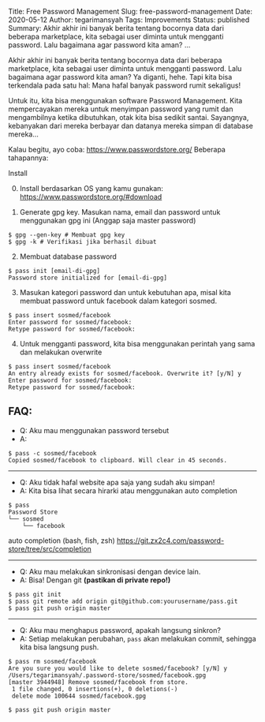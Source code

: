 Title: Free Password Management
Slug: free-password-management
Date: 2020-05-12
Author: tegarimansyah
Tags: Improvements
Status: published
Summary: Akhir akhir ini banyak berita tentang bocornya data dari beberapa marketplace, kita sebagai user diminta untuk mengganti password. Lalu bagaimana agar password kita aman? ...

Akhir akhir ini banyak berita tentang bocornya data dari beberapa marketplace, kita sebagai user diminta untuk mengganti password. Lalu bagaimana agar password kita aman? Ya diganti, hehe. Tapi kita bisa terkendala pada satu hal: Mana hafal banyak password rumit sekaligus!

Untuk itu, kita bisa menggunakan software Password Management. Kita mempercayakan mereka untuk menyimpan password yang rumit dan mengambilnya ketika dibutuhkan, otak kita bisa sedikit santai. Sayangnya, kebanyakan dari mereka berbayar dan datanya mereka simpan di database mereka...

Kalau begitu, ayo coba: https://www.passwordstore.org/ Beberapa tahapannya:

Install

0. Install berdasarkan OS yang kamu gunakan: https://www.passwordstore.org/#download

1. Generate gpg key. Masukan nama, email dan password untuk menggunakan gpg ini (Anggap saja master password)

```
$ gpg --gen-key # Membuat gpg key
$ gpg -k # Verifikasi jika berhasil dibuat
```

2. Membuat database password

```
$ pass init [email-di-gpg]
Password store initialized for [email-di-gpg]
```

3. Masukan kategori password dan untuk kebutuhan apa, misal kita membuat password untuk facebook dalam kategori sosmed.

```
$ pass insert sosmed/facebook
Enter password for sosmed/facebook:
Retype password for sosmed/facebook:
```

4. Untuk mengganti password, kita bisa menggunakan perintah yang sama dan melakukan overwrite

```
$ pass insert sosmed/facebook
An entry already exists for sosmed/facebook. Overwrite it? [y/N] y
Enter password for sosmed/facebook:
Retype password for sosmed/facebook:
```

## FAQ:

* Q: Aku mau menggunakan password tersebut
* A:

```
$ pass -c sosmed/facebook
Copied sosmed/facebook to clipboard. Will clear in 45 seconds.
```
---

* Q: Aku tidak hafal website apa saja yang sudah aku simpan! 
* A: Kita bisa lihat secara hirarki atau menggunakan auto completion

```
$ pass
Password Store
└── sosmed
    └── facebook
```

auto completion (bash, fish, zsh) https://git.zx2c4.com/password-store/tree/src/completion

---

* Q: Aku mau melakukan sinkronisasi dengan device lain. 
* A: Bisa! Dengan git **(pastikan di private repo!)**

```
$ pass git init
$ pass git remote add origin git@github.com:yourusername/pass.git
$ pass git push origin master
```

---

* Q: Aku mau menghapus password, apakah langsung sinkron? 
* A: Setiap melakukan perubahan, `pass` akan melakukan commit, sehingga kita bisa langsung push.

```
$ pass rm sosmed/facebook
Are you sure you would like to delete sosmed/facebook? [y/N] y
/Users/tegarimansyah/.password-store/sosmed/facebook.gpg
[master 3944948] Remove sosmed/facebook from store.
 1 file changed, 0 insertions(+), 0 deletions(-)
 delete mode 100644 sosmed/facebook.gpg

$ pass git push origin master
```
